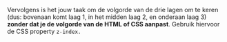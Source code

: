 Vervolgens is het jouw taak om de volgorde van de drie lagen om te keren (dus: bovenaan komt laag 1, in het midden laag 2, en onderaan laag 3) **zonder dat je de volgorde van de HTML of CSS aanpast**. Gebruik hiervoor de CSS property `z-index.`
